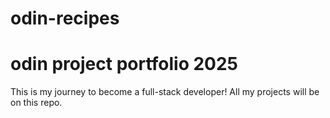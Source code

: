 # odin-recipes

# odin project portfolio 2025

This is my journey to become a full-stack developer! All my projects will be on this repo.
